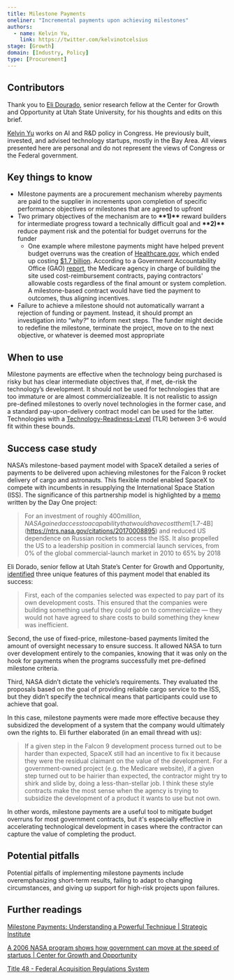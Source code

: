 ```yaml
---
title: Milestone Payments
oneliner: "Incremental payments upon achieving milestones"
authors:
  - name: Kelvin Yu,
    link: https://twitter.com/kelvinotcelsius
stage: [Growth]
domain: [Industry, Policy]
type: [Procurement]
---
```


## Contributors

Thank you to [Eli Dourado](https://www.elidourado.com/), senior research fellow at the Center for Growth and Opportunity at Utah State University, for his thoughts and edits on this brief.

[Kelvin Yu](https://www.kelv.me/) works on AI and R&D policy in Congress. He previously built, invested, and advised technology startups, mostly in the Bay Area. All views presented here are personal and do not represent the views of Congress or the Federal government.

## Key things to know

- Milestone payments are a procurement mechanism whereby payments are paid to the supplier in increments upon completion of specific performance objectives or milestones that are agreed to upfront
- Two primary objectives of the mechanism are to **\*\***1)**\*\*** reward builders for intermediate progress toward a technically difficult goal and **\*\***2)**\*\*** reduce payment risk and the potential for budget overruns for the funder
  - One example where milestone payments might have helped prevent budget overruns was the creation of [Healthcare.gov](http://healthcare.gov/), which ended up costing [$1.7 billion](https://oig.hhs.gov/oei/reports/oei-03-14-00231.asp). According to a Government Accountability Office (GAO) [report](https://www.gao.gov/assets/gao-14-694.pdf), the Medicare agency in charge of building the site used cost-reimbursement contracts, paying contractors' allowable costs regardless of the final amount or system completion. A milestone-based contract would have tied the payment to outcomes, thus aligning incentives.
- Failure to achieve a milestone should not automatically warrant a rejection of funding or payment. Instead, it should prompt an investigation into “_why?_” to inform next steps. The funder might decide to redefine the milestone, terminate the project, move on to the next objective, or whatever is deemed most appropriate

## When to use

Milestone payments are effective when the technology being purchased is risky but has clear intermediate objectives that, if met, de-risk the technology’s development. It should not be used for technologies that are too immature or are almost commercializeable. It is not realistic to assign pre-defined milestones to overly novel technologies in the former case, and a standard pay-upon-delivery contract model can be used for the latter. Technologies with a [Technology-Readiness-Level](https://www.nasa.gov/directorates/heo/scan/engineering/technology/technology_readiness_level) (TLR) between 3-6 would fit within these bounds.

## Success case study

NASA’s [](https://www.thecgo.org/benchmark/a-2006-nasa-program-shows-how-government-can-move-at-the-speed-of-startups/)milestone-based payment model with SpaceX detailed a series of payments to be delivered upon achieving milestones for the Falcon 9 rocket delivery of cargo and astronauts. This flexible model enabled SpaceX to compete with incumbents in resupplying the International Space Station (ISS). The significance of this partnership model is highlighted by a [memo](https://uploads.dayoneproject.org/2021/09/10150642/Industrial-Policy-Memo.pdf) written by the Day One project:

> For an investment of roughly $400 million, NASA gained access to a capability that would have cost them [$1.7-4B](https://ntrs.nasa.gov/citations/20170008895) and reduced US dependence on Russian rockets to access the ISS. It also **p**ropelled the US to a leadership position in commercial launch services, from 0% of the global commercial-launch market in 2010 to 65% by 2018

Eli Dorado, senior fellow at Utah State’s Center for Growth and Opportunity, [identified](Milestone%20Payments%201706719eb767471f9d8007c10eec3638.md) three unique features of this payment model that enabled its success:

> First, each of the companies selected was expected to pay part of its own development costs. This ensured that the companies were building something useful they could go on to commercialize — they would not have agreed to share costs to build something they knew was inefficient.

Second, the use of fixed-price, milestone-based payments limited the amount of oversight necessary to ensure success. It allowed NASA to turn over development entirely to the companies, knowing that it was only on the hook for payments when the programs successfully met pre-defined milestone criteria.

Third, NASA didn’t dictate the vehicle’s requirements. They evaluated the proposals based on the goal of providing reliable cargo service to the ISS, but they didn’t specify the technical means that participants could use to achieve that goal.

>

In this case, milestone payments were made more effective because they subsidized the development of a system that the company would ultimately own the rights to. Eli further elaborated (in an email thread with us):

> If a given step in the Falcon 9 development process turned out to be harder than expected, SpaceX still had an incentive to fix it because they were the residual claimant on the value of the development. For a government-owned project (e.g. the Medicare website), if a given step turned out to be hairier than expected, the contractor might try to shirk and slide by, doing a less-than-stellar job. I think these style contracts make the most sense when the agency is trying to subsidize the development of a product it wants to use but not own.

In other words, milestone payments are a useful tool to mitigate budget overruns for most government contracts, but it's especially effective in accelerating technological development in cases where the contractor can capture the value of completing the product.

## Potential pitfalls

Potential pitfalls of implementing milestone payments include overemphasizing short-term results, failing to adapt to changing circumstances, and giving up support for high-risk projects upon failures.

## Further readings

[Milestone Payments: Understanding a Powerful Technique | Strategic Institute](https://strategicinstitute.org/other-transactions/milestone-payments/)

[A 2006 NASA program shows how government can move at the speed of startups | Center for Growth and Opportunity](https://www.thecgo.org/benchmark/a-2006-nasa-program-shows-how-government-can-move-at-the-speed-of-startups/)

[Title 48 - Federal Acquisition Regulations System](https://www.govinfo.gov/content/pkg/CFR-1996-title48-vol6/xml/CFR-1996-title48-vol6-part1832-subpart1832-70.xml)
